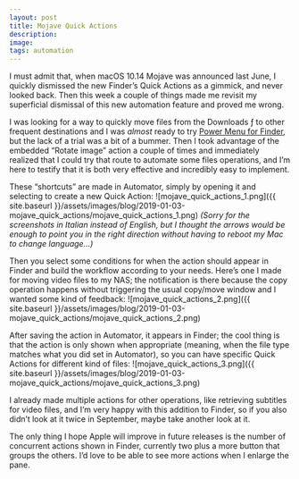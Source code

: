 ```yaml
---
layout: post
title: Mojave Quick Actions
description:
image:
tags: automation
---
```

I must admit that, when macOS 10.14 Mojave was announced last June, I quickly dismissed the new Finder’s Quick Actions as a gimmick, and never looked back.
Then this week a couple of things made me revisit my superficial dismissal of this new automation feature and proved me wrong.

I was looking for a way to quickly move files from the Downloads ƒ to other frequent destinations and I was _almost_ ready to try [Power Menu for Finder](https://fiplab.com/apps/power-menu-for-mac), but the lack of a trial was a bit of a bummer.
Then I took advantage of the embedded “Rotate image” action a couple of times and immediately realized that I could try that route to automate some files operations, and I’m here to testify that it is both very effective and incredibly easy to implement.

These “shortcuts” are made in Automator, simply by opening it and selecting to create a new Quick Action:
![mojave_quick_actions_1.png]({{ site.baseurl }}/assets/images/blog/2019-01-03-mojave_quick_actions/mojave_quick_actions_1.png)
_(Sorry for the screenshots in Italian instead of English, but I thought the arrows would be enough to point you in the right direction without having to reboot my Mac to change language...)_

Then you select some conditions for when the action should appear in Finder and build the workflow according to your needs.
Here’s one I made for moving video files to my NAS; the notification is there because the copy operation happens without triggering the usual copy/move window and I wanted some kind of feedback:
![mojave_quick_actions_2.png]({{ site.baseurl }}/assets/images/blog/2019-01-03-mojave_quick_actions/mojave_quick_actions_2.png)
 
After saving the action in Automator, it appears in Finder; the cool thing is that the action is only shown when appropriate (meaning, when the file type matches what you did set in Automator), so you can have specific Quick Actions for different kind of files:
![mojave_quick_actions_3.png]({{ site.baseurl }}/assets/images/blog/2019-01-03-mojave_quick_actions/mojave_quick_actions_3.png)

I already made multiple actions for other operations, like retrieving subtitles for video files, and I’m very happy with this addition to Finder, so if you also didn’t look at it twice in September, maybe take another look at it.

The only thing I hope Apple will improve in future releases is the number of concurrent actions shown in Finder, currently two plus a more button that groups the others. I’d love to be able to see more actions when I enlarge the pane.
